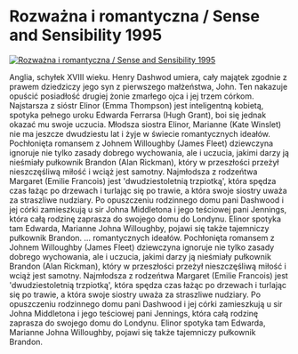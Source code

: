 Rozważna i romantyczna / Sense and Sensibility 1995 
=============
[![Rozważna i romantyczna / Sense and Sensibility 1995 ](http://vidos.pl/images/player.gif)](http://vidos.pl/rozwazna-i-romantyczna-sense-and-sensibility-1995)

 Anglia, schyłek XVIII wieku. Henry Dashwod umiera, cały majątek zgodnie z prawem dziedziczy jego syn z pierwszego małżeństwa, John. Ten nakazuje opuścić posiadłość drugiej żonie zmarłego ojca i jej trzem córkom. Najstarsza z sióstr Elinor (Emma Thompson) jest inteligentną kobietą, spotyka pełnego uroku Edwarda Ferrarsa (Hugh Grant), boi się jednak okazać mu swoje uczucia. Młodsza siostra Elinor, Marianne (Kate Winslet) nie ma jeszcze dwudziestu lat i żyje w świecie romantycznych ideałów. Pochłonięta romansem z Johnem Willoughby (James Fleet) dziewczyna ignoruje nie tylko zasady dobrego wychowania, ale i uczucia, jakimi darzy ją nieśmiały pułkownik Brandon (Alan Rickman), który w przeszłości przeżył nieszczęśliwą miłość i wciąż jest samotny. Najmłodsza z rodzeńtwa Margaret (Emilie Francois) jest 'dwudziestoletnią trzpiotką', która spędza czas łażąc po drzewach i turlając się po trawie, a która swoje siostry uważa za straszliwe nudziary. Po opuszczeniu rodzinnego domu pani Dashwood i jej córki zamieszkują u sir Johna Middletona i jego teściowej pani Jennings, która całą rodzinę zaprasza do swojego domu do Londynu. Elinor spotyka tam Edwarda, Marianne Johna Willoughby, pojawi się także tajemniczy pułkownik Brandon.  ... romantycznych ideałów. Pochłonięta romansem z Johnem Willoughby (James Fleet) dziewczyna ignoruje nie tylko zasady dobrego wychowania, ale i uczucia, jakimi darzy ją nieśmiały pułkownik Brandon (Alan Rickman), który w przeszłości przeżył nieszczęśliwą miłość i wciąż jest samotny. Najmłodsza z rodzeńtwa Margaret (Emilie Francois) jest 'dwudziestoletnią trzpiotką', która spędza czas łażąc po drzewach i turlając się po trawie, a która swoje siostry uważa za straszliwe nudziary. Po opuszczeniu rodzinnego domu pani Dashwood i jej córki zamieszkują u sir Johna Middletona i jego teściowej pani Jennings, która całą rodzinę zaprasza do swojego domu do Londynu. Elinor spotyka tam Edwarda, Marianne Johna Willoughby, pojawi się także tajemniczy pułkownik Brandon.
